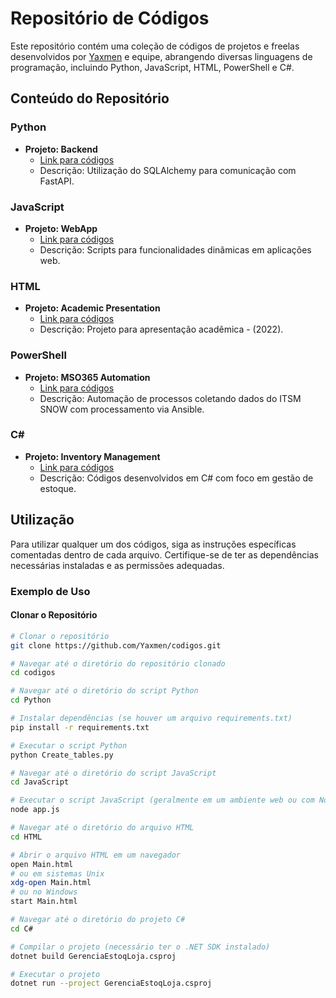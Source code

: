 # Repositório de Códigos

Este repositório contém uma coleção de códigos de projetos e freelas desenvolvidos por [Yaxmen](https://github.com/Yaxmen) e equipe, abrangendo diversas linguagens de programação, incluindo Python, JavaScript, HTML, PowerShell e C#.

## Conteúdo do Repositório

### Python

- **Projeto: Backend**
  - [Link para códigos](https://github.com/Yaxmen/Codes/tree/main/Python)
  - Descrição: Utilização do SQLAlchemy para comunicação com FastAPI.

### JavaScript

- **Projeto: WebApp**
  - [Link para códigos](https://github.com/Yaxmen/Codes/tree/main/JavaScript)
  - Descrição: Scripts para funcionalidades dinâmicas em aplicações web.

### HTML

- **Projeto: Academic Presentation**
  - [Link para códigos](https://github.com/Yaxmen/Codes/tree/main/HTML)
  - Descrição: Projeto para apresentação acadêmica - (2022).

### PowerShell

- **Projeto: MSO365 Automation**
  - [Link para códigos](https://github.com/Yaxmen/Codes/tree/main/Shell%20Script)
  - Descrição: Automação de processos coletando dados do ITSM SNOW com processamento via Ansible.

### C#

- **Projeto: Inventory Management**
  - [Link para códigos](https://github.com/Yaxmen/Codes/tree/main/C%23)
  - Descrição: Códigos desenvolvidos em C# com foco em gestão de estoque.

## Utilização

Para utilizar qualquer um dos códigos, siga as instruções específicas comentadas dentro de cada arquivo. Certifique-se de ter as dependências necessárias instaladas e as permissões adequadas.

### Exemplo de Uso

#### Clonar o Repositório

```bash
# Clonar o repositório
git clone https://github.com/Yaxmen/codigos.git

# Navegar até o diretório do repositório clonado
cd codigos

# Navegar até o diretório do script Python
cd Python

# Instalar dependências (se houver um arquivo requirements.txt)
pip install -r requirements.txt

# Executar o script Python
python Create_tables.py

# Navegar até o diretório do script JavaScript
cd JavaScript

# Executar o script JavaScript (geralmente em um ambiente web ou com Node.js)
node app.js

# Navegar até o diretório do arquivo HTML
cd HTML

# Abrir o arquivo HTML em um navegador
open Main.html
# ou em sistemas Unix
xdg-open Main.html
# ou no Windows
start Main.html

# Navegar até o diretório do projeto C#
cd C#

# Compilar o projeto (necessário ter o .NET SDK instalado)
dotnet build GerenciaEstoqLoja.csproj

# Executar o projeto
dotnet run --project GerenciaEstoqLoja.csproj